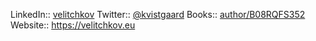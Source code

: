LinkedIn:: [velitchkov](https://www.linkedin.com/in/velitchkov)
Twitter:: [@kvistgaard](https://twitter.com/kvistgaard)
Books:: [author/B08RQFS352](https://www.amazon.com/stores/author/B08RQFS352)
Website:: https://velitchkov.eu
